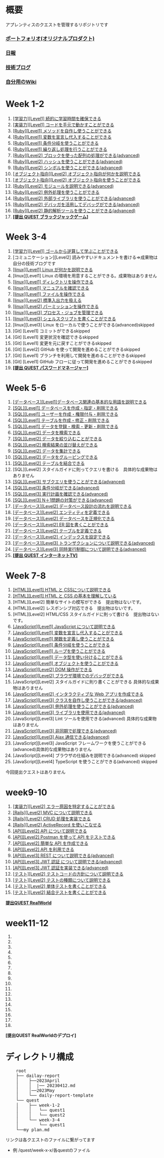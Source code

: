 # 概要 
アプレンティスのクエストを管理するリポジトリです

### [ポートフォリオ(オリジナルプロダクト)](https://github.com/fukada-m/ouryokukou_booking)
### [日報](report/daily-report)
### [技術ブログ](https://qiita.com/yami-yami)
### [自分用のWiki](https://www.notion.so/root-1764084d880f4d6ab8a5e853f5608eb4?pvs=4)

# Week 1-2　
1. [[学習力][Level1] 続的に学習時間を確保できる](quest/week-1-2/quest1.md)<br>
2. [[実装力][Level1] コードを手元で動かすことができる](quest/week-1-2/quest2.rb)<br>
3. [[Ruby][Level1] メソッドを自作し使うことができる](quest/week-1-2/quest3.rb)<br>
4. [[Ruby][Level1] 変数を宣言し代入することができる](quest/week-1-2/quest4.rb)<br>
5. [[Ruby][Level1] 条件分岐を使うことができる](quest/week-1-2/quest5.rb)<br>
6. [[Ruby][Level1] 繰り返し処理を行うことができる](quest/week-1-2/quest6.rb)<br>
7. [[Ruby][Level2] ブロックを使った配列の処理ができる(advanced)](quest/week-1-2/quest7.rb)<br>
8. [[Ruby][Level2] ハッシュを使うことができる(advanced)](quest/week-1-2/quest8.rb)<br>
9. [[Ruby][Level2] シンボルを使うことができる(advanced)](quest/week-1-2/quest9.rb)<br>
10. [[オブジェクト指向][Level2] オブジェクト指向が何かを説明できる](quest/week-1-2/quest10.md)<br>
11. [[オブジェクト指向][Level2] オブジェクト指向を使うことができる](quest/week-1-2/quest11.rb)<br>
12. [[Ruby][Level2] モジュールを説明できる(advanced)](quest/week-1-2/quest12.md)<br>
13. [[Ruby][Level2] 例外処理を使うことができる](quest/week-1-2/quest13.rb)<br>
14. [[Ruby][Level2] 外部ライブラリを使うことができる(advanced)](quest/week-1-2/quest14.rb)<br>
15. [[Ruby][Level2] デバッガを活用してデバッグができる(advanced)](quest/week-1-2/quest15.rb)<br>
16. [[Ruby][Level2] 静的解析ツールを使うことができる(advanced)](quest/week-1-2/quest16.md)<br>
17. **[[提出 QUEST ブラックジャックゲーム]](quest/week-1-2/submission-quest)<br>**


# Week 3-4
1. [[学習力][Level1] ゴールから逆算して学ぶことができる](my_plan.md)
2. [コミュニケーション][Level2] 読みやすいドキュメントを書ける=>成果物は自分の技術ブログです
3. [[linux][Level1] Linux が何かを説明できる](quest/week-3-4/quest3.md)
4. [linux][Level1] Linux の環境を用意することができる。成果物はありません
5. [[linux][Level1] ディレクトリを操作できる](quest/week-3-4/quest5.md)
6. [[linux][Level1] マニュアルを確認できる](quest/week-3-4/quest6.md)
7. [[linux][Level1] ファイルを操作できる](quest/week-3-4/quest7.md)
8. [[linux][Level2] 標準入出力を扱える](quest/week-3-4/quest8.md)
9. [[linux][Level2] パーミッションを操作できる](quest/week-3-4/quest9.md)
10. [[linux][Level3] プロセス・ジョブを管理できる](quest/week-3-4/quest10.md)
11. [[linux][Level3] シェルスクリプトを書くことができる](quest/week-3-4/quest11/)
12. [linux][Level3] Linux をローカルで使うことができる(advanced)skipped
13. [Git] [Level1] コミットができるskipped
14. [Git] [Level1] 変更状況を確認できるskipped
15. [Git] [Level1] 変更を元に戻すことができるskipped
16. [Git] [Level2] GitHub を使って開発を進めることができるskipped
17. [Git] [Level1] ブランチを利用して開発を進めることができるskipped
18. [Git] [Level1] GitHub フローに従って開発を進めることができるskipped
19. **[[提出 QUEST パスワードマネージャー]](quest/week-3-4/submission_quest/)**


# Week 5-6
1. [[データベース][Level1]データベース関連の基本的な用語を説明できる](quest/week-5-6/quest1.md)
2. [[SQL][Level1] データベースを作成・指定・削除できる](quest/week-5-6/quest2.md)
3. [[SQL][Level1] ユーザーを作成・権限付与・削除できる](quest/week-5-6/quest3.md)
4. [[SQL][Level1] テーブルを作成・修正・削除できる](quest/week-5-6/quest4.md)
5. [[SQL][Level1] データを登録・検索・更新・削除できる](quest/week-5-6/quest5.md)
6. [[SQL][Level2] データを検索できる](quest/week-5-6/quest6.md)
7. [[SQL][Level2] データを絞り込むことができる](quest/week-5-6/quest7.md)
8. [[SQL][Level2] 検索結果の並び替えができる](quest/week-5-6/quest8.md)
9. [[SQL][Level2] データを集計できる](quest/week-5-6/quest9.md)
10. [[SQL][Level2] データをグルーピングできる](quest/week-5-6/quest10.md)
11. [[SQL][Level2] テーブルを結合できる](quest/week-5-6/quest11.md)
12. [SQL][Level2] スタイルガイドに則ってクエリを書ける　具体的な成果物はありません
13. [[SQL][Level3] サブクエリを使うことができる(advanced)](quest/week-5-6/quest13.md)
14. [[SQL][Level3] 条件分岐ができる(advanced)](quest/week-5-6/quest14.md)
15. [[SQL][Level3] 実行計画を確認できる(advanced)](quest/week-5-6/quest15.md)
16. [[SQL][Level3] N＋1問題の対策ができる(advanced)](quest/week-5-6/quest16.md)
17. [[データベース][Level2] データベース設計の流れを説明できる](quest/week-5-6/quest17.md)
18. [[データベース][Level2] エンティティを定義できる](quest/week-5-6/quest18.md)
19. [[データベース][Level2] データベースを正規化できる](quest/week-5-6/quest19.md)
20. [[データベース][Level2] ER 図を書くことができる](https://www.notion.so/20-f318f151d2d344948253a2ca79d8b240?pvs=4)
21. [[データベース][Level2] テーブルを定義できる](quest/week-5-6/quest21.md)
22. [[データベース][Level2] インデックスを設定できる](quest/week-5-6/quest22.md)
23. [[データベース][Level3] トランザクションについて説明できる(advanced)](quest/week-5-6/quest23.md)
24. [[データベース][Level3] 同時実行制御について説明できる(advanced)](quest/week-5-6/quest24.md)
25. **[[提出 QUEST インターネットTV]](quest/week-5-6/internetTV/)**

# Week 7-8
1. [[HTML][Level1] HTML と CSSについて説明できる](quest/week7-8/quest1.md)
2. [[HTML][Level1] HTML と CSS の基本を理解している](quest/week7-8/quest2.md)
3. [HTML][Level2] 簡単なサイトの模写ができる　提出物はないです。
4. [HTML][Level2] レスポンシブ対応できる　提出物はないです。
5. [HTML][Level2] HTML/CSS スタイルガイドに則って書ける　提出物はないです。
6. [[JavaScript][Level1] JavaScript について説明できる](quest/week-7-8/quest6/)
7. [[JavaScript][Level1] 変数を宣言し代入することができる](quest/week-7-8/quest7/)
8. [[JavaScript][Level1] 関数を定義し使うことができる](quest/week-7-8/quest8/)
9. [[JavaScript][Level1] 条件分岐を使うことができる](quest/week-7-8/quest9/)
10. [[JavaScript][Level1] ループを使うことができる](quest/week-7-8/quest10/)
11. [[JavaScript][Level1] データ型を使い分けることができる](quest/week-7-8/quest11.md)
12. [[JavaScript][Level1] オブジェクトを使うことができる](quest/week-7-8/quest12/)
13. [[JavaScript][Level2] DOM 操作ができる](quest/week-7-8/quest13/)
14. [[JavaScript][Level2] ブラウザ環境でのデバッグができる](quest/week-7-8/quest14.md)
15. [JavaScript][Level2] スタイルガイドに則り書くことができる 具体的な成果物はありません
16. [[JavaScript][Level2] インタラクティブな Web アプリを作成できる](quest/week-7-8/quest16/)
17. [[JavaScript][Level3] クラスを自作し使うことができる(advanced)](quest/week-7-8/quest17/)
18. [[JavaScript][Level3] 例外処理を使うことができる(advanced)](quest/week-7-8/quest18/)
19. [[JavaScript][Level3] ライブラリを使用できる(advanced)](quest/week-7-8/quest19/)
20. [JavaScript][Level3] Lint ツールを使用できる(advanced) 具体的な成果物はありません
21. [[JavaScript][Level3] 非同期で処理できる(advanced)](quest/week-7-8/quest21/)
22. [[JavaScript][Level3] Ajax 通信できる(advanced)](quest/week-7-8/quest22/)
23. [JavaScript][Level3] JavaScript フレームワークを使うことができる(advanced)具体的な成果物はありません
24. [JavaScript][Level4] ブラウザの仕組みを説明できる(advanced) skipped
25. [JavaScript][Level4] TypeScript を使うことができる(advanced) skipped

今回提出クエストはありません

# week9-10
1. [[実装力][Level2] エラー原因を特定することができる](quest/week-9-10/quest1.md)
2. [[Rails][Level2] MVC について説明できる](quest/week-9-10/quest2.md)
3. [[Rails][Level2] CRUD 処理を実装できる](quest/week-9-10/todo-app/)
4. [[Rails][Level2] ActiveRecord を使いこなせる](quest/week-9-10/todo-app/)
5. [[API][Level2] API について説明できる](quest/week-9-10/quest5.md)
6. [[API][Level2] Postman を使って API をテストできる](quest/week-9-10/quest6/api_test/)
7. [[API][Level2] 簡単な API を作成できる](quest/week-9-10/quest7/todo_api/)
8. [[API][Level2] API を利用できる](quest/week-9-10/quest8/)
9. [[API][Level3] REST について説明できる(advanced)](quest/week-9-10/quest9.md)
10. [[API][Level3] JWT 認証 について説明できる(advanced)](quest/week-9-10/quest10.md)
11. [[API][Level3] JWT 認証を実装できる(advanced)](quest/week-9-10/todo_api/)
12. [[テスト][Level2] テストコードの方針について説明できる](quest/week-9-10/quest12.md)
13. [[テスト][Level2] テストの種類について説明できる](quest/week-9-10/quest13.md)
14. [[テスト][Level2] 単体テストを書くことができる](quest/week-9-10/todo_api/spec/models/)
15. [[テスト][Level2] 結合テストを書くことができる](quest/week-9-10/todo_api/spec/requests/)

**[提出QUEST RealWorld](https://github.com/fukada-m/RealWorld)**

# week11-12

1. 
2. 
3. 
4. 
5. 
6. 
7. 
8. 
9. 
10. 
11. 
12. 
13. 
14. 
15. 
16. 
17. 
18. 

**[提出QUEST RealWorldのデプロイ]**

# ディレクトリ構成
<pre>
    root
    ├── dailay-report
    │    ├──2023April
    │    │  |── 20230412.md
    │    │──2023May
    │    └── daily-report-template
    └── quest
    │    ├── week-1-2
    │    │   └── quest1
    │    │   └── quest2
    │    └── week-3-4
    │        └── quest1
    └──my_plan.md
</pre>
リンクは各クエストのファイルに繋がってます
- 例 /quest/week-x-x/各questのファイル
